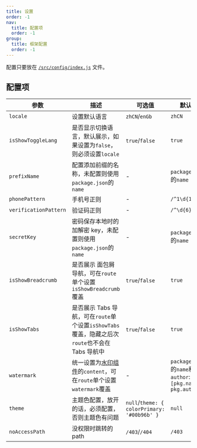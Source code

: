 ```yaml
---
title: 设置
order: -1
nav:
  title: 配置项
  order: -1
group:
  title: 框架配置
  order: -1
---
```


配置只要放在 [`/src/config/index.js`](https://github.com/fxss5201/react-antd/blob/main/src/config/index.js) 文件。

## 配置项

| 参数                  | 描述                                                                                                                                   | 可选值                                      | 默认值                                                     | 类型            |
| --------------------- | -------------------------------------------------------------------------------------------------------------------------------------- | ------------------------------------------- | ---------------------------------------------------------- | --------------- |
| `locale`              | 设置默认语言                                                                                                                           | `zhCN`/`enGb`                               | `zhCN`                                                     | `String`        |
| `isShowToggleLang`    | 是否显示切换语言，默认展示，如果设置为`false`，则必须设置`locale`                                                                      | `true`/`false`                              | `true`                                                     | `Boolean`       |
| `prefixName`          | 配置添加前缀的名称，未配置则使用`package.json`的`name`                                                                                 | -                                           | `package.json`的`name`                                     | `String`        |
| `phonePattern`        | 手机号正则                                                                                                                             | -                                           | `/^1\d{10}$/`                                              | `RegExp`        |
| `verificationPattern` | 验证码正则                                                                                                                             | -                                           | `/^\d{6}$/`                                                | `RegExp`        |
| `secretKey`           | 密码保存本地时的加解密 key，未配置则使用`package.json`的`name`                                                                         | -                                           | `package.json`的`name`                                     | `String`        |
| `isShowBreadcrumb`    | 是否展示 面包屑导航，可在`route`单个设置`isShowBreadcrumb`覆盖                                                                         | `true`/`false`                              | `true`                                                     | `Boolean`       |
| `isShowTabs`          | 是否展示 Tabs 导航，可在`route`单个设置`isShowTabs`覆盖，隐藏之后次`route`也不会在 Tabs 导航中                                         | `true`/`false`                              | `true`                                                     | `Boolean`       |
| `watermark`           | 统一设置为[水印组件](https://ant-design.antgroup.com/components/watermark-cn#watermark)的`content`，可在`route`单个设置`watermark`覆盖 | -                                           | `package.json`的`name`和`author`: `[pkg.name, pkg.author]` | `Array`         |
| `theme`               | 主题色配置，放开的话，必须配置，否则主题色有问题                                                                                       | `null`/`theme: { colorPrimary: '#00b96b' }` | `null`                                                     | `Null`/`Object` |
| `noAccessPath`        | 没权限时跳转的 path                                                                                                                    | `/403`/`/404`                               | `/403`                                                     | `String`        |
